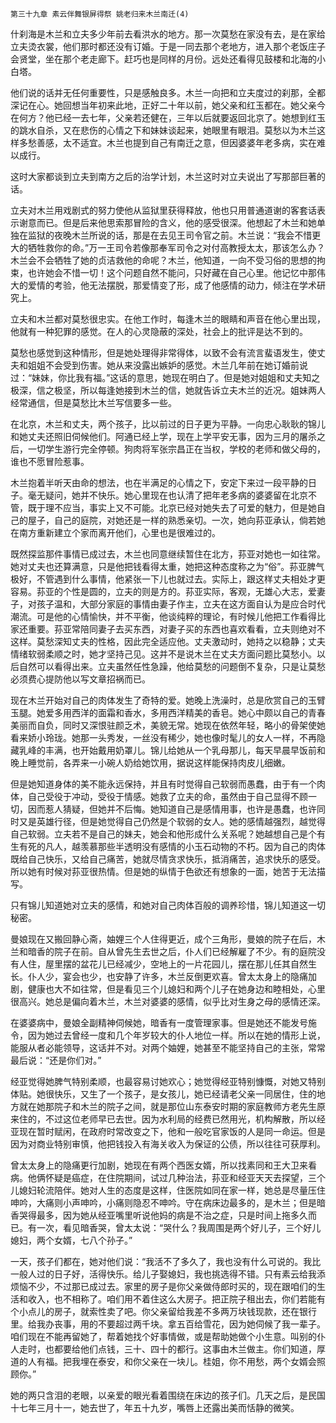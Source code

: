     第三十九章 素云伴舞银屏得祭 姚老归来木兰南迁(4) 

   什刹海是木兰和立夫多少年前去看洪水的地方。那一次莫愁在家没有去，是在家给立夫烫衣裳，他们那时都还没有订婚。于是一同去那个老地方，进入那个老饭庄子会贤堂，坐在那个老走廊下。赶巧也是同样的月份。远处还看得见鼓楼和北海的小白塔。

   他们说的话并无任何重要性，只是感触良多。木兰一向把和立夫度过的刹那，全都深记在心。她回想当年初来此地，正好二十年以前，她父亲和红玉都在。她父亲今在何方？他已经一去七年，父亲若还健在，三年以后就要返回北京了。她想到红玉的跳水自杀，又在悲伤的心情之下和妹妹谈起来，她眼里有眼泪。莫愁以为木兰这样多愁善感，太不适宜。木兰也提到自己有南迁之意，但因婆婆年老多病，实在难以成行。

   这时大家都谈到立夫到南方之后的治学计划，木兰这时对立夫说出了写那部巨著的话。

   立夫对木兰用戏剧式的努力使他从监狱里获得释放，他也只用普通道谢的客套话表示谢意而已。但是后来他思索那冒险的含义，他的感受很深。他想起了木兰和她单独在监狱的夜晚木兰所说的话，那是在去见王司令官之前。木兰说：“我会不惜更大的牺牲救你的命。”万一王司令若像那奉军司令之对付高教授太太，那该怎么办？木兰会不会牺牲了她的贞洁救他的命呢？木兰，他知道，一向不受习俗的思想的拘束，也许她会不惜一切！这个问题自然不能问，只好藏在自己心里。他记忆中那伟大的爱情的考验，他无法摆脱，那爱情变了形，成了他感情的动力，倾注在学术研究上。

   立夫和木兰都对莫愁很忠实。在他工作时，每逢木兰的眼睛和声音在他心里出现，他就有一种犯罪的感觉。在人的心灵隐蔽的深处，社会上的批评是达不到的。

   莫愁也感觉到这种情形，但是她处理得非常得体，以致不会有流言蜚语发生，使丈夫和姐姐不会受到伤害。她从来没露出嫉妒的感觉。木兰几年前在她订婚前说过：“妹妹，你比我有福。”这话的意思，她现在明白了。但是她对姐姐和丈夫知之极深，信之极坚，所以每逢她接到木兰的信，她就告诉立夫木兰的近况。姐妹两人经常通信，但是莫愁比木兰写信要多一些。

   在北京，木兰和丈夫，两个孩子，比以前过的日子更为平静。一向忠心耿耿的锦儿和她丈夫还照旧伺候他们。阿通已经上学，现在上学平安无事，因为三月的屠杀之后，一切学生游行完全停顿。狗肉将军张宗昌正在当权，学校的老师和做父母的，谁也不愿冒险惹事。

   木兰抱着半听天由命的想法，也在半满足的心情之下，安定下来过一段平静的日子。毫无疑问，她并不快乐。她心里现在也认清了把年老多病的婆婆留在北京不管，既于理不应当，事实上又不可能。北京已经对她失去了可爱的魅力，但是她自己的屋子，自己的庭院，对她还是一样的熟悉亲切。一次，她向荪亚承认，倘若她在南方重新建立个家而离开他们，心里也是很难过的。

   既然探监那件事情已成过去，木兰也同意继续暂住在北方，荪亚对她也一如往常。她对丈夫也还算满意，只是他把钱看得太重，她把这种态度称之为“俗”。荪亚脾气极好，不管遇到什么事情，他紧张一下儿也就过去。实际上，跟这样丈夫相处才更容易。荪亚的个性是圆的，立夫的则是方的。荪亚实际，客观，无雄心大志，爱妻子，对孩子温和，大部分家庭的事情由妻子作主，立夫在这方面自认为是应合时代潮流。可是他的心情愉快，并不平衡，他谈纯粹的理论，有时候儿他把工作看得比家还重要。荪亚常陪同妻子去买东西，对妻子买的东西也喜欢看看，立夫则绝对不这样。莫愁深知丈夫的性格，因此完全适应他。丈夫激动时，她持之以稳静；丈夫情绪软弱柔顺之时，她才坚持己见。这并不是说木兰在丈夫方面问题比莫愁小。以后自然可以看得出来。立夫虽然任性急躁，他给莫愁的问题倒不复杂，只是让莫愁必须费心提防他以写文章招祸而已。

   现在木兰开始对自己的肉体发生了奇特的爱。她晚上洗澡时，总是欣赏自己的玉臂玉腿。她爱多用西洋的面霜和香水，多用西洋精美的香皂。她心中颇以自己的青春美丽而自负，同时又深恨驻颜乏术，美貌无常。她现在依然年轻，略小的骨架使她看来娇小玲珑。她那一头秀发，一丝没有稀少，她也像时髦儿的女人一样，不再隐藏乳峰的丰满，也开始戴用奶罩儿。锦儿给她从一个乳母那儿，每天早晨早饭前和晚上睡觉前，各弄来一小碗人奶给她饮用，据说这样能保持肉皮儿细嫩。

   但是她知道身体的美不能永远保持，并且有时觉得自己软弱而愚蠢，由于有一个肉体，自己受役于冲动，受役于情感。她救了立夫的命，虽然由于自己显得不顾一切，因而惹人猜疑，但她并不后悔。她知道自己是感情用事，也许是愚蠢，也许同时又是英雄行径，但是她觉得自己仍然是个软弱的女人。她的感情越强烈，越觉得自己软弱。立夫若不是自己的妹夫，她会和他形成什么关系呢？她越想自己是个有生有死的凡人，越羡慕那些半透明没有感情的小玉石动物的不朽。因为自己的肉体既给自己快乐，又给自己痛苦，她就尽情贪求快乐，抵消痛苦，追求快乐的感受。所以她有时候对荪亚很热情。但是她的纵情于色欲还有想象的一面，她苦于无法描写。

   只有锦儿知道她对立夫的感情，和她对自己肉体百般的调养珍惜，锦儿知道这一切秘密。

   曼娘现在又搬回静心斋，妯娌三个人住得更近，成个三角形，曼娘的院子在后，木兰和暗香的院子在前。自从曾先生去世之后，仆人们已经解雇了不少。有的庭院没有人住，屋里摆的盆花儿已经减少，空地上的一片花园儿，摆在那儿任其自然生长。仆人少，宴会也少，也安静了许多，木兰反倒更欢喜。曾太太身上的隐痛加剧，健康也大不如往常，但是看见三个儿媳妇和两个儿子在她身边和睦相处，心里很高兴。她总是偏向着木兰，木兰对婆婆的感情，似乎比对生身之母的感情还深。

   在婆婆病中，曼娘全副精神伺候她，暗香有一度管理家事。但是她还不能发号施令，因为她过去曾经一度和几个年岁较大的仆人地位一样。所以在她的情形上说，能服从者必能领导，这话并不对。对两个妯娌，她甚至不能坚持自己的主张，常常最后说：“还是你们对。”

   经亚觉得她脾气特别柔顺，也最容易讨她欢心；她觉得经亚特别慷慨，对她又特别体贴。她很快乐，又生了一个孩子，是女孩儿，她已经请老父亲一同居住，住的地方就在她那院子和木兰的院子之间，就是那位山东泰安时期的家庭教师方老先生原来住的，不过这位老师早已去世。因为水利局的经费已然用光，机构解散，所以经亚现在暂时赋闲，在政府时常改变之下，他和一般吃官家饭的人是同一命运。但是因为对商业特别审慎，他把钱投入有海关收入为保证的公债，所以往往可获厚利。

   曾太太身上的隐痛更行加剧，她现在有两个西医女婿，所以找素同和王大卫来看病。他俩怀疑是癌症，在住院期间，试过几种治法，荪亚和经亚天天去探望，三个儿媳妇轮流陪伴。她对人生的态度是这样，住医院如同在家一样，她总是尽量压住呻吟，大痛则小声呻吟，小痛则隐忍不呻吟。守在病床边最多的，是木兰；但是暗香哭得最多，因为她从经亚嘴里听说他妈的病是不治之症，只是时间上拖多久而已。有一次，看见暗香哭，曾太太说：“哭什么？我周围是两个好儿子，三个好儿媳妇，两个女婿，七八个孙子。”

   一天，孩子们都在，她对他们说：“我活不了多久了，我也没有什么可说的。我比一般人过的日子好，活得快乐。给儿子娶媳妇，我也挑选得不错。只有素云给我添烦恼不少，不过那已成过去。家里的房子是你父亲做侍郎时买的，现在跟咱们的生活和收入，也不相称了。咱们用不着住这么大房子。把正院子租出去，你们若能有个小点儿的房子，就索性卖了吧。你父亲留给我差不多两万块钱现款，还在银行里。给我办丧事，用的不要超过两千块。拿五百给雪花，因为她伺候了我一辈子。咱们现在不能再留她了，帮着她找个好事情做，或是帮助她做个小生意。叫别的仆人走时，也都要给他们点钱，三十、四十的都行。这事由木兰做主。你们知道，厚道的人有福。把我埋在泰安，和你父亲在一块儿。桂姐，你不用愁，两个女婿会照顾你。”

   她的两只含泪的老眼，以亲爱的眼光看着围绕在床边的孩子们。几天之后，是民国十七年三月十一，她去世了，年五十九岁，嘴唇上还露出美而恬静的微笑。

